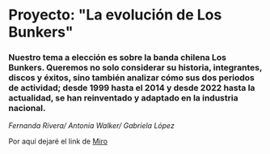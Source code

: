 # Proyecto: "La evolución de Los Bunkers"

### Nuestro tema a elección es sobre la banda chilena Los Bunkers. Queremos no solo considerar su historia, integrantes, discos y éxitos, sino también analizar cómo sus dos periodos de actividad; desde 1999 hasta el 2014 y desde 2022 hasta la actualidad, se han reinventado y adaptado en la industria nacional. 

*Fernanda Rivera/ Antonia Walker/ Gabriela López*

Por aquí dejaré el link de [Miro](https://miro.com/welcomeonboard/OGVNbmdCSzIxRExseEJNRHl6clNOcDhKc0cyZU8wWHlGZTJiVUZLOVl1eU5PSFpIVmp6NVpvWm91am1JUFdxVXwzNDU4NzY0NTYyMzk2MTI4NTU0fDI=?share_link_id=595066027624)
